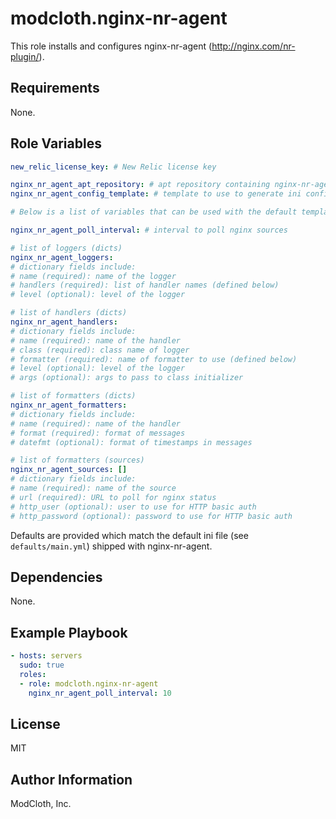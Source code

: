 modcloth.nginx-nr-agent
=========

This role installs and configures nginx-nr-agent (http://nginx.com/nr-plugin/).

Requirements
------------

None.

Role Variables
--------------

```yml
new_relic_license_key: # New Relic license key

nginx_nr_agent_apt_repository: # apt repository containing nginx-nr-agent (see http://nginx.org/en/linux_packages.html)
nginx_nr_agent_config_template: # template to use to generate ini config using template module (if empty, none is written)

# Below is a list of variables that can be used with the default template:

nginx_nr_agent_poll_interval: # interval to poll nginx sources

# list of loggers (dicts)
nginx_nr_agent_loggers:
# dictionary fields include:
# name (required): name of the logger
# handlers (required): list of handler names (defined below)
# level (optional): level of the logger

# list of handlers (dicts)
nginx_nr_agent_handlers:
# dictionary fields include:
# name (required): name of the handler
# class (required): class name of logger
# formatter (required): name of formatter to use (defined below)
# level (optional): level of the logger
# args (optional): args to pass to class initializer

# list of formatters (dicts)
nginx_nr_agent_formatters:
# dictionary fields include:
# name (required): name of the handler
# format (required): format of messages
# datefmt (optional): format of timestamps in messages

# list of formatters (sources)
nginx_nr_agent_sources: []
# dictionary fields include:
# name (required): name of the source
# url (required): URL to poll for nginx status
# http_user (optional): user to use for HTTP basic auth
# http_password (optional): password to use for HTTP basic auth
```

Defaults are provided which match the default ini file (see
`defaults/main.yml`) shipped with nginx-nr-agent.

Dependencies
------------

None.

Example Playbook
----------------

```yml
- hosts: servers
  sudo: true
  roles:
  - role: modcloth.nginx-nr-agent
    nginx_nr_agent_poll_interval: 10
```

License
-------

MIT

Author Information
------------------

ModCloth, Inc.
